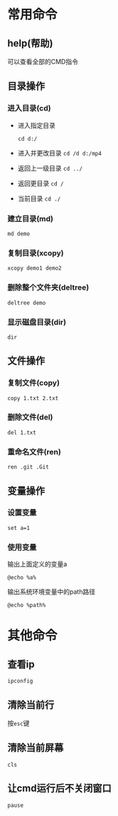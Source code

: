 # 常用命令

## help(帮助)

可以查看全部的CMD指令

## 目录操作

### 进入目录(cd)

- 进入指定目录

  `cd d:/`

- 进入并更改目录
  `cd /d d:/mp4`

- 返回上一级目录
  `cd ../`

- 返回更目录
  `cd /`

- 当前目录
  `cd ./`

### 建立目录(md)

`md demo`

### 复制目录(xcopy)

`xcopy demo1 demo2`

### 删除整个文件夹(deltree)

`deltree demo`

### 显示磁盘目录(dir)

`dir`

## 文件操作

### 复制文件(copy)

`copy 1.txt 2.txt`

### 删除文件(del)

`del 1.txt`

### 重命名文件(ren)

`ren .git .Git`

## 变量操作

### 设置变量

`set a=1`

### 使用变量

输出上面定义的变量a

`@echo %a%`

输出系统环境变量中的path路径

`@echo %path%`

# 其他命令

## 查看ip

`ipconfig`

## 清除当前行

按`esc`键

## 清除当前屏幕

`cls`

## 让cmd运行后不关闭窗口

`pause`



